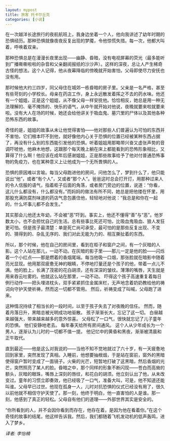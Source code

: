```yaml
---
layout: mypost
title: 旅客 托卡尔丘克
categories: [小说]
---
```

在一次越洋长途旅行的夜航航班上，我身边坐着一个人，他向我讲述了幼年时期的恐惧经历。那种恐惧就像夜夜反复出现的梦魇，令他惊慌失措。每一次，他都大叫着，呼唤着双亲。

那种恐惧总是在漫漫长夜里出现——幽静、昏暗，没有电视屏幕的荧光（最多能听到广播嘶嘶啦啦的杂音和父亲翻阅报纸的沙沙声）。这样的深夜，总让人产生稀奇古怪的想法。这个人记得，他从夜幕降临的傍晚就开始害怕，父母即使尽力安抚也没有用。

那时候他大约三四岁，同父母住在城郊一栋昏暗的房子里。父亲是一名严格，甚至有些苛刻的小学校长。母亲在药店工作，身上永远散发着挥之不去的药水味。他还有一个姐姐，正是这个姐姐，从不像父母一样安抚他。恰恰相反，她总是用一种无法理解的、毫不掩饰的、快乐的语气，从中午就开始对他说，夜晚就要来啦就要来啦。没有大人在场的时候，她还会给他讲关于吸血鬼、墓穴里的尸体以及其他各种恐怖东西的故事。

奇怪的是，姐姐的故事从未让他觉得害怕——他对那些人们普遍认为可怕的东西并不害怕，它们根本吓不到他，就好像他内心关于恐惧的位置已经被某种东西占据了，再没有什么别的东西能引发他的恐惧。听着姐姐用那略带兴奋又虚张声势的音调吓唬他，他麻木地想，这跟那个每天晚上躺在床上都能看到的恐怖形象相比，又算得了什么啊！他应该在成年后感谢姐姐，正是那些故事给予了他对付普通恐怖事物的免疫力，也在某种意义上让他成为一个无所畏惧的人。

恐惧的原因难以言喻。每当父母跑进他的房间，问他怎么了，梦到什么了，他只能说出“他”，或者“有个人”，又或者“那个人”。爸爸这时总会打开灯，用那种过来人的令人信服的语气，指着柜子后面的角落，或者房门旁边的位置，说道：“你看，这儿什么都没有，什么都没有。”而妈妈的做法有所不同，她总是把他搂在怀里，用那股充满防腐剂味道的药店气息包裹住他，轻轻地对他说：“我总是和你在一起的，什么坏事儿都不会发生。”

其实那会儿他还太年幼，不会被“恶”吓到。事实上，他还不懂得“善”与“恶”。他岁数太小，也不会担忧自己的生活。总有些事比死还可怕，比吸血鬼吸血、狼人发狂更可怕。但是孩子最清楚：单是死亡尚可承受，最可怕的是那些反复出现、不变的、猜得到的、杂乱无序的、我们对此无能为力的、相互撕扯着的东西。

所以，那个时候，他在自己的房间里，看到在柜子和窗户之间，有一个灰暗的人影。这个人站在那儿，一动不动。在灰暗的影子里——那儿一定是他的脸——闪烁着一个小红点——那是燃着的香烟尾端。每当他吸一口烟，那张脸就在暗影中随着亮光显现。他用那双疲惫无神的眼睛，不停地打量还是个孩子的他，带着一点儿不满。他的脸上，长满了茂密的花白胡须，还有深深的皱纹。薄薄的嘴唇，天生就是用来吞云吐雾的。他就这么站在那里，一动不动。 吓得这个孩子高速重复着每日例行动作——把头埋进枕头，双手紧紧抓住金属床栏，无声地念着奶奶教给他的祷词向守护天使祈祷，然而这一切都不管用。 然后，祈祷变成了叫喊，父母跑了进来。

这种情况持续了相当长的一段时间，以至于孩子失去了对夜晚的信任。 然而，随着月落日升，黑暗总被光明成功地驱散。 孩子渐渐长大，忘记了这一切。 白昼越来越强大，带来越来越多的意外惊喜。 父母松了一口气，很快就忘记了儿子童年的恐惧。 他们安静地老去。 每年春天给所有房间通风。 这个人从少年成长为一个男人，逐渐认为儿时的一切都不值一提。 他记忆中的黄昏和黑夜，渐渐被清晨和正午取代。

直到最近——他是这么对我说的——当他不知不觉地就过了六十岁，有一天疲惫地回到家里，突然发现了真相。入睡前，他想要抽根烟，于是站在窗前，窗外的黑暗使得窗户暂时变成了一面镜子。火柴的光芒，短暂地打破了这黑暗，然后香烟的光芒，突然照亮了某人的脸。昏暗之中，那个同样的形象不断闪现——苍白而高耸的额头，灰暗的眼珠，嘴唇上深刻的唇纹，和花白的胡须。他立刻认出了他，从未改变过。童年的习惯立即奏效，他已经吸了一口气，准备大叫，可是，他不知道还能叫谁。父母早已过世。他现在孤身一人，儿时对抗恐惧的仪式已经没有用了，很久以前他就不相信守护天使了。那一刻，他终于明白，他一直害怕的人是谁。那一刻，他感到了真正的轻松。父母自有他们的道理——外部世界其实是安全的。

“你所看到的人，并不会因你看到而存在，他存在着，是因为他在看着你。”在这个奇怪的故事的结尾，他这样告诉我。然后，我们都随着飞机发动机的低声轰鸣，进入了梦乡。

*译者: 李怡楠*
